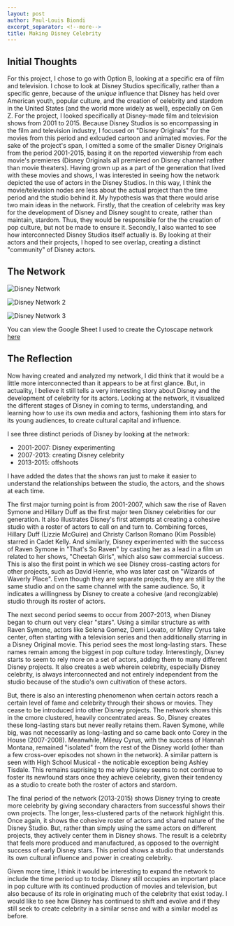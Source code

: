 ```yaml
---
layout: post
author: Paul-Louis Biondi
excerpt_separator: <!--more-->
title: Making Disney Celebrity
---
```


## Initial Thoughts
For this project, I chose to go with Option B, looking at a specific era of film and television. I chose to look at Disney Studios specifically, rather than a specific genre, because of the *unique* influence that Disney has held over American youth, popular culture, and the creation of celebrity and stardom in the United States (and the world more widely as well), especially on Gen Z. For the project, I looked specifically at Disney-made film and television shows from 2001 to 2015. Because Disney Studios is so encompassing in the film and television industry, I focused on "Disney Originals" for the movies from this period and exlcuded cartoon and animated movies. For the sake of the project's span, I omitted a some of the smaller Disney Originals from the period 2001-2015, basing it on the reported viewership from each movie's premieres (Disney Originals all premiered on Disney channel rather than movie theaters). Having grown up as a part of the generation that lived with these movies and shows, I was interested in seeing how the network depicted the use of actors in the Disney Studios. In this way, I think the movie/television nodes are less about the actual project than the time period and the studio behind it. My hypothesis was that there would arise two main ideas in the network. Firstly, that the creation of celebrity was key for the development of Disney and Disney sought to create, rather than maintain, stardom. Thus, they would be responsible for the the creation of pop culture, but not be made to ensure it. Secondly, I also wanted to see how interconnected Disney Studios itself actually is. By looking at their actors and their projects, I hoped to see overlap, creating a distinct "community" of Disney actors.
  
## The Network
![Disney Network]({{site.baseurl}}/images/Cytoscape-Disney-Network.png)
<!--more-->
![Disney Network 2]({{stie.baseurl}}/images/Cytoscape-Disney-Partial-Network-1.png)

![Disney Network 3]({{site.baseurl}}/iamges/Ctyoscape-Diseny-Partial-Network-2.png)

You can view the Google Sheet I used to create the Cytoscape network [here](https://docs.google.com/spreadsheets/d/e/2PACX-1vRcdZrTrXfSNjd7EE2GrA6SWOVebiNaAx-OKucKTTL-7mrWADaO7D-5NR83B-slKXeZ2ph-6yIM2Ob6/pubhtml)

## The Reflection
  Now having created and analyzed my network, I did think that it would be a little more interconnected than it appears to be at first glance. But, in actuality, I believe it still tells a very interesting story about Disney and the development of celebrity for its actors. Looking at the network, it visualized the different stages of Disney in coming to terms, understanding, and learning how to use its own media and actors, fashioning them into stars for its young audiences, to create cultural capital and influence. 
  
I see three distinct periods of Disney by looking at the network:
* 2001-2007: Disney experimenting
* 2007-2013: creating Disney celebrity
* 2013-2015: offshoots

I have added the dates that the shows ran just to make it easier to understand the relationships between the studio, the actors, and the shows at each time. 

The first major turning point is from 2001-2007, which saw the rise of Raven Symone and Hillary Duff as the first major teen Disney celebrities for our generation. It also illustrates Disney's first attempts at creating a cohesive studio with a roster of actors to call on and turn to. Combining forces, Hillary Duff (Lizzie McGuire) and Christy Carlson Romano (Kim Possible) starred in Cadet Kelly. And similarly, Disney experimented with the success of Raven Symone in "That's So Raven" by casting her as a lead in a film un related to her shows, "Cheetah Girls", which also saw commercial success. This is also the first point in which we see Disney cross-casting actors for other projects, such as David Henrie, who was later cast on "Wizards of Waverly Place". Even though they are separate projects, they are still by the same studio and on the same channel with the same audience. So, it indicates a willingness by Disney to create a cohesive (and recongizable) studio through its roster of actors.
  
The next second period seems to occur from 2007-2013, when Disney began to churn out very clear "stars". Using a similar structure as with Raven Symone, actors like Selena Gomez, Demi Lovato, or Miley Cyrus take center, often starting with a television series and then additionally starring in a Disney Original movie. This period sees the most long-lasting stars. These names remain among the biggest in pop culture today. Interestingly, Disney starts to seem to rely more on a set of actors, adding them to many different Disney projects. It also creates a web wherein celebrity, especially Disney celebrity, is always interconnected and not entirely independent from the studio because of the studio's own cultivation of these actors.
  
But, there is also an interesting phenomenon when certain actors reach a certain level of fame and celebrity through their shows or movies. They cease to be introduced into other Disney projects. The network shows this in the cmore clustered, heavily concentrated areas. So, Disney creates these long-lasting stars but never really retains them. Raven Symone, while big, was not necessarily as long-lasting and so came back onto Corey in the House (2007-2008). Meanwhile, Mileuy Cyrus, with the success of Hannah Montana, remained "isolated" from the rest of the Disney world (other than a few cross-over episodes not shown in the network). A similar pattern is seen with High School Musical -  the noticable exception being Ashley Tisdale. This remains suprising to me why Disney seems to not continue to foster its newfound stars once they achieve celebrity, given their tendency as a studio to create both the roster of actors and stardom.

The final period of the network (2013-2015) shows Disney trying to create more celebrity by giving secondary characters from successful shows their own projects. The longer, less-clustered parts of the network highlight this. Once again, it shows the cohesive roster of actors and shared nature of the Disney Studio. But, rather than simply using the same actors on different projects, they actively center them in Disney shows. The result is a celebrity that feels more produced and manufactured, as opposed to the overnight success of early Disney stars. This period shows a studio that understands its own cultural influence and power in creating celebrity.

Given more time, I think it would be interesting to expand the network to include the time period up to today. Disney still occupies an important place in pop culture with its continued production of movies and television, but also because of its role in originating much of the celebrity that exist today. I would like to see how Disney has continued to shift and evolve and if they still seek to create celebrity in a similar sense and with a similar model as before. 
  
